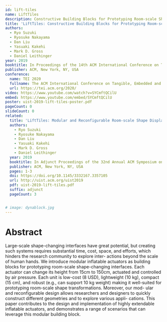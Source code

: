 ```yaml
---
id: lift-tiles
name: LiftTiles
description: Constructive Building Blocks for Prototyping Room-scale Shape-changing Interfaces
title: 'LiftTiles: Constructive Building Blocks for Prototyping Room-scale Shape-changing Interfaces'
authors:
  - Ryo Suzuki
  - Ryosuke Nakayama
  - Dan Liu
  - Yasuaki Kakehi
  - Mark D. Gross
  - Daniel Leithinger
year: 2019
booktitle: In Proceedings of the 14th ACM International Conference on Tangible, Embedded and Embodied Interaction (TEI '20)
publisher: ACM, New York, NY, USA
conference:
  name: TEI 2020
  fullname: The ACM International Conference on Tangible, Embedded and Embodied Interaction (TEI 2020)
  url: https://tei.acm.org/2020/
video: https://www.youtube.com/watch?v=SYCmftQCilU
embed: https://www.youtube.com/embed/SYCmftQCilU
poster: uist-2019-lift-tiles-poster.pdf
pageCount: 0
slideCount: 0
related:
  title: 'LiftTiles: Modular and Reconfigurable Room-scale Shape Displays through Retractable Inflatable Actuators'
  authors:
    - Ryo Suzuki
    - Ryosuke Nakayama
    - Dan Liu
    - Yasuaki Kakehi
    - Mark D. Gross
    - Daniel Leithinger
  year: 2019
  booktitle: In Adjunct Proceedings of the 32nd Annual ACM Symposium on User Interface Software and Technology (UIST '19)
  publisher: ACM, New York, NY, USA
  pages: 1-3
  doi: https://doi.org/10.1145/3332167.3357105
  url: http://uist.acm.org/uist2019
  pdf: uist-2019-lift-tiles.pdf
  suffix: adjunct
  pageCount: 3


# image: dynablock.jpg
---
```


# Abstract

Large-scale shape-changing interfaces have great potential, but creating such systems requires substantial time, cost, space, and efforts, which hinders the research community to explore inter- actions beyond the scale of human hands. We introduce modular inflatable actuators as building blocks for prototyping room-scale shape-changing interfaces. Each actuator can change its height from 15cm to 150cm, actuated and controlled by air pressure. Each unit is low-cost (8 USD), lightweight (10 kg), compact (15 cm), and robust (e.g., can support 10 kg weight) making it well-suited for prototyping room-scale shape transformations. Moreover, our mod- ular and reconfigurable design allows researchers and designers to quickly construct different geometries and to explore various appli- cations. This paper contributes to the design and implementation of highly extendable inflatable actuators, and demonstrates a range of scenarios that can leverage this modular building block.

